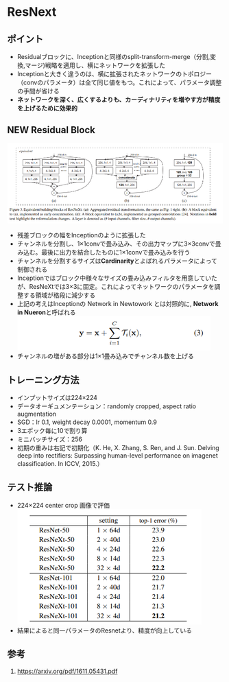 # ResNext
## ポイント
- Residualブロックに、Inceptionと同様のsplit-transform-merge（分割,変換,マージ)戦略を適用し、横にネットワークを拡張した
- Inceptionと大きく違うのは、横に拡張されたネットワークのトポロジー（convのパラメータ）は全て同じ値をもつ。これによって、パラメータ調整の手間が省ける
- **ネットワークを深く、広くするよりも、カーディナリティを増やす方が精度を上げるために効果的**
## NEW Residual Block
<img alt="new residual" src="./image/new_residual_block.png"></img>
- 残差ブロックの幅をInceptionのように拡張した
- チャンネルを分割し、1×1convで畳み込み、その出力マップに3×3convで畳み込む。最後に出力を結合したものに1×1convで畳み込みを行う
- チャンネルを分割するサイズは**Cardinarity**とよばれるパラメータによって制御される
- Inceptionではブロック中様々なサイズの畳み込みフィルタを用意していたが、ResNeXtでは3×3に固定。これによってネットワークのパラメータを調整する領域が格段に減少する
- 上記の考えはInceptionの Network in Newtowork とは対照的に, **Network in Nueron**と呼ばれる
<img alt="network in neuron" src="./image/network_in_neuron.png"></img>
- チャンネルの増がある部分は1×1畳み込みでチャンネル数を上げる
## トレーニング方法
- インプットサイズは224×224 
- データオーギュメンテーション：randomly cropped, aspect ratio augmentation
- SGD：lr 0.1, weight decay 0.0001, momentum 0.9
- 3エポック毎に10で割り算
- ミニバッチサイズ：256
- 初期の重みは右記で初期化（K. He, X. Zhang, S. Ren, and J. Sun. Delving deep into rectifiers: Surpassing human-level performance on imagenet classification. In ICCV, 2015.）  
## テスト推論
- 224×224 center crop 画像で評価
<img slt="result" src="./image/result.png"></img>
- 結果によると同一パラメータのResnetより、精度が向上している
## 参考
1. https://arxiv.org/pdf/1611.05431.pdf


